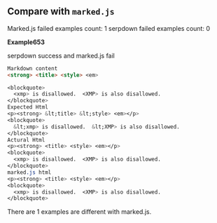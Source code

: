 ## Compare with `marked.js`

Marked.js failed examples count: 1
serpdown failed examples count: 0

**Example653**

serpdown success and marked.js fail

```markdown
Markdown content
<strong> <title> <style> <em>

<blockquote>
  <xmp> is disallowed.  <XMP> is also disallowed.
</blockquote>
Expected Html
<p><strong> &lt;title> &lt;style> <em></p>
<blockquote>
  &lt;xmp> is disallowed.  &lt;XMP> is also disallowed.
</blockquote>
Actural Html
<p><strong> <title> <style> <em></p>
<blockquote>
  <xmp> is disallowed.  <XMP> is also disallowed.
</blockquote>
marked.js html
<p><strong> <title> <style> <em></p>
<blockquote>
  <xmp> is disallowed.  <XMP> is also disallowed.
</blockquote>
```

There are 1 examples are different with marked.js.
